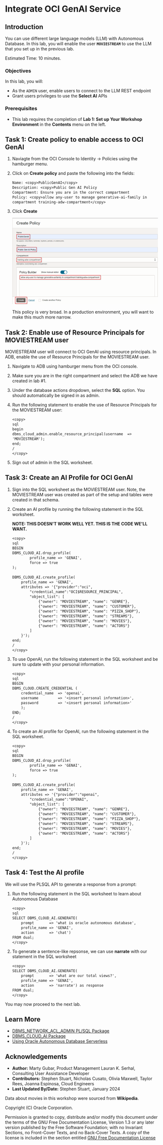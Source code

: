 # Integrate OCI GenAI Service

## Introduction

You can use different large language models (LLM) with Autonomous Database. In this lab, you will enable the user **`MOVIESTREAM`** to use the LLM that you set up in the previous lab.

Estimated Time: 10 minutes.

### Objectives

In this lab, you will:
* As the `ADMIN` user, enable users to connect to the LLM REST endpoint
* Grant users privileges to use the **Select AI** APIs

### Prerequisites
- This lab requires the completion of **Lab 1: Set up Your Workshop Environment** in the **Contents** menu on the left.

## Task 1: Create policy to enable access to OCI GenAI

1. Naviagte from the OCI Console to Identity -> Policies using the hamburger menu. 

2. Click on **Create policy** and paste the following into the fields:

    ```
    Name: <copy>PublicGenAI</copy>
    Description: <copy>Public Gen AI Policy
    Compartment: Ensure you are in the correct compartment
    Policy: <copy>allow any-user to manage generative-ai-family in compartment training-adw-compartment</copy>
    ```
3. Click **Create**

    ![Create policy](./images/create-policy.png "")
    
    This policy is very broad. In a production environment, you will want to make this much more narrow.

## Task 2: Enable use of Resource Principals for MOVIESTREAM user

MOVIESTREAM user will connect to OCI GenAI using resource principals. In ADB, enable the use of Resource Principals for the MOVIESTREAM user.

1. Navigate to ADB using hamburger menu from the OCI console. 

2. Make sure you are in the right compartment and select the ADB we have created in lab #1. 

3. Under the database actions dropdown, select the **SQL** option. You should automatically be signed in as admin. 

4. Run the following statement to enable the use of Resource Principals for the MOVIESTREAM user:

    ```
    <copy>
    sql
    begin
    dbms_cloud_admin.enable_resource_principal(username  => 'MOVIESTREAM');
    end;
    /
    </copy>
    ```
5. Sign out of admin in the SQL worksheet. 

## Task 3: Create an AI Profile for OCI GenAI

1. Sign into the SQL worksheet as the MOVIESTREAM user. Note, the MOVIESTREAM user was created as part of the setup and tables were created in that schema.

2. Create an AI profile by running the following statement in the SQL worksheet. 

    **NOTE: THIS DOESN'T WORK WELL YET. THIS IS THE CODE WE'LL WANT.**
    
    ```
    <copy>
    sql
    BEGIN
    DBMS_CLOUD_AI.drop_profile(
            profile_name => 'GENAI',
            force => true
    );

    DBMS_CLOUD_AI.create_profile(
        profile_name => 'GENAI',                                                             
        attributes => '{"provider":"oci",
            "credential_name":"OCI$RESOURCE_PRINCIPAL",
            "object_list": [
                {"owner": "MOVIESTREAM", "name": "GENRE"},
                {"owner": "MOVIESTREAM", "name": "CUSTOMER"},
                {"owner": "MOVIESTREAM", "name": "PIZZA_SHOP"},
                {"owner": "MOVIESTREAM", "name": "STREAMS"},
                {"owner": "MOVIESTREAM", "name": "MOVIES"},
                {"owner": "MOVIESTREAM", "name": "ACTORS"}
            ]
        }');
    end;
    /
    </copy>
    ```
3. To use OpenAI, run the following statement in the SQL worksheet and be sure to update with your personal information. 

    ```
    <copy>
    sql
    BEGIN
    DBMS_CLOUD.CREATE_CREDENTIAL (
        credential_name  => 'openai',
        username         => '<insert personal information>',
        password         => '<insert personal information>'
        );
    END;
    /
    </copy>
    ```

4. To create an AI profile for OpenAI, run the following statement in the SQL worksheet. 

    ```
    <copy>
    sql
    BEGIN
    DBMS_CLOUD_AI.drop_profile(
            profile_name => 'GENAI',
            force => true
    );

    DBMS_CLOUD_AI.create_profile(
        profile_name => 'GENAI',                                                             
        attributes => '{"provider":"openai",
            "credential_name":"OPENAI",
            "object_list": [
                {"owner": "MOVIESTREAM", "name": "GENRE"},
                {"owner": "MOVIESTREAM", "name": "CUSTOMER"},
                {"owner": "MOVIESTREAM", "name": "PIZZA_SHOP"},
                {"owner": "MOVIESTREAM", "name": "STREAMS"},
                {"owner": "MOVIESTREAM", "name": "MOVIES"},
                {"owner": "MOVIESTREAM", "name": "ACTORS"}
            ]
        }');
    end;
    /
    </copy>
    ```

## Task 4: Test the AI profile

We will use the PLSQL API to generate a response from a prompt:

1. Run the following statement in the SQL worksheet to learn about Autonomous Database

    ```
    <copy>
    sql
    SELECT DBMS_CLOUD_AI.GENERATE(
        prompt       => 'what is oracle autonomous database',
        profile_name => 'GENAI',
        action       => 'chat')
    FROM dual;
    </copy>
    ```

2. To generate a sentence-like repsonse, we can use **narrate** with our statement in the SQL worksheet 

    ```
    <copy>
    SELECT DBMS_CLOUD_AI.GENERATE(
        prompt       => 'what are our total views?',
        profile_name => 'GENAI',
        action       => 'narrate') as response
    FROM dual;
    </copy>
    ```



You may now proceed to the next lab.

## Learn More
* [DBMS\_NETWORK\_ACL\_ADMIN PL/SQL Package](https://docs.oracle.com/en/database/oracle/oracle-database/19/arpls/DBMS_NETWORK_ACL_ADMIN.html#GUID-254AE700-B355-4EBC-84B2-8EE32011E692)
* [DBMS\_CLOUD\_AI Package](https://docs.oracle.com/en-us/iaas/autonomous-database-serverless/doc/dbms-cloud-ai-package.html)
* [Using Oracle Autonomous Database Serverless](https://docs.oracle.com/en/cloud/paas/autonomous-database/adbsa/index.html)

## Acknowledgements
  * **Author:** Marty Gubar, Product Management Lauran K. Serhal, Consulting User Assistance Developer
  * **Contributors:** Stephen Stuart, Nicholas Cusato, Olivia Maxwell, Taylor Rees, Joanna Espinosa, Cloud Engineers 
* **Last Updated By/Date:** Stephen Stuart, January 2024

Data about movies in this workshop were sourced from **Wikipedia**.

Copyright (C)  Oracle Corporation.

Permission is granted to copy, distribute and/or modify this document
under the terms of the GNU Free Documentation License, Version 1.3
or any later version published by the Free Software Foundation;
with no Invariant Sections, no Front-Cover Texts, and no Back-Cover Texts.
A copy of the license is included in the section entitled [GNU Free Documentation License](files/gnu-free-documentation-license.txt)
